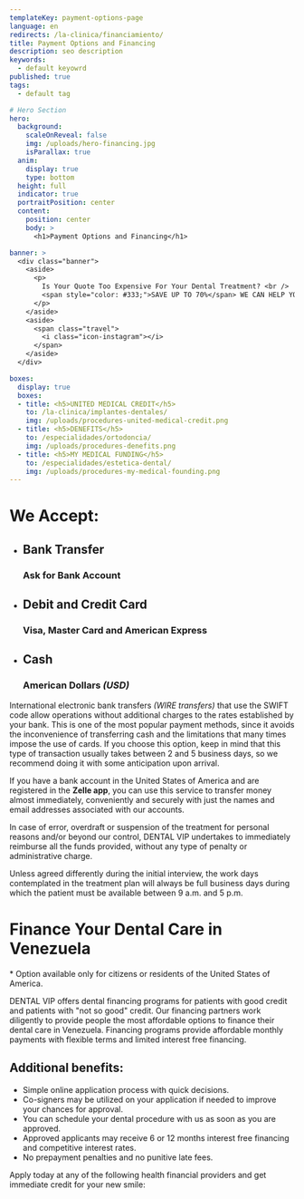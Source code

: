 ```yaml
---
templateKey: payment-options-page
language: en
redirects: /la-clinica/financiamiento/
title: Payment Options and Financing
description: seo description
keywords:
  - default keyowrd
published: true
tags:
  - default tag

# Hero Section
hero:
  background:
    scaleOnReveal: false
    img: /uploads/hero-financing.jpg
    isParallax: true
  anim:
    display: true
    type: bottom
  height: full
  indicator: true
  portraitPosition: center
  content:
    position: center
    body: >
      <h1>Payment Options and Financing</h1>

banner: >
  <div class="banner">
    <aside>
      <p>
        Is Your Quote Too Expensive For Your Dental Treatment? <br />
        <span style="color: #333;">SAVE UP TO 70%</span> WE CAN HELP YOU
      </p>
    </aside>
    <aside>
      <span class="travel">
        <i class="icon-instagram"></i>
      </span>
    </aside>
  </div>

boxes:
  display: true
  boxes:
  - title: <h5>UNITED MEDICAL CREDIT</h5>
    to: /la-clinica/implantes-dentales/
    img: /uploads/procedures-united-medical-credit.png
  - title: <h5>DENEFITS</h5>
    to: /especialidades/ortodoncia/
    img: /uploads/procedures-denefits.png
  - title: <h5>MY MEDICAL FUNDING</h5>
    to: /especialidades/estetica-dental/
    img: /uploads/procedures-my-medical-founding.png
---
```


<h1>We Accept:</h1>

<ul class="options">
  <li>
    <span>
      <i class="icon-instagram"></i>
    </span>
    <h2>
      Bank Transfer
    </h2>
    <h3>Ask for Bank Account</h3>
  </li>
  <li>
    <span>
      <i class="icon-instagram"></i>
    </span>
    <h2>
      Debit and Credit Card
    </h2>
    <h3>Visa, Master Card and American Express</h3>
  </li>
  <li>
    <span>
      <i class="icon-instagram"></i>
    </span>
    <h2>
      Cash
    </h2>
    <h3>American Dollars <em>(USD)</em></h3>
  </li>
</ul>
<p>
  International electronic bank transfers <em>(WIRE transfers) </em>that use the SWIFT code allow operations without additional charges to the rates established by your bank. This is one of the most popular payment methods, since it avoids the inconvenience of transferring cash and the limitations that many times impose the use of cards. If you choose this option, keep in mind that this type of transaction usually takes between 2 and 5 business days, so we recommend doing it with some anticipation upon arrival.
</p>
<p>
  If you have a bank account in the United States of America and are registered in the <b>Zelle app</b>, you can use this service to transfer money almost immediately, conveniently and securely with just the names and email addresses associated with our accounts.
</p>
<p>
  In case of error, overdraft or suspension of the treatment for personal reasons and/or beyond our control, DENTAL VIP undertakes to immediately reimburse all the funds provided, without any type of penalty or administrative charge.
</p>
<p class="message">
  Unless agreed differently during the initial interview, the work days contemplated in the treatment plan will always be full business days during which the patient must be available between 9 a.m. and 5 p.m.
</p>
<h1 class="heading">Finance Your Dental Care in Venezuela</h1>
<p class="heading small">* Option available only for citizens or residents of the United States of America.</p>
<p class="heading">
  DENTAL VIP offers dental financing programs for patients with good credit and patients with "not so good" credit. Our financing partners work diligently to provide people the most affordable options to finance their dental care in Venezuela. Financing programs provide affordable monthly payments with flexible terms and limited interest free financing.
</p>
<h2 class="left section-title">
  <b>Additional benefits:</b>
</h2>
<ul class="checklist">
  <li>
    <i class="icon-check circle"></i
    ><span
      >Simple online application process with quick decisions.</span
    >
  </li>
  <li>
    <i class="icon-check circle"></i
    ><span
      >Co-signers may be utilized on your application if needed to improve your chances for approval.</span
    >
  </li>
  <li>
    <i class="icon-check circle"></i
    ><span
      >You can schedule your dental procedure with us as soon as you are approved.</span
    >
  </li>
  <li>
    <i class="icon-check circle"></i
    ><span
      >Approved applicants may receive 6 or 12 months interest free financing and competitive interest rates.</span
    >
  </li>
  <li>
    <i class="icon-check circle"></i
    ><span
      >No prepayment penalties and no punitive late fees.</span
    >
  </li>
</ul>
<p>
  Apply today at any of the following health financial providers and get immediate credit for your new smile:
</p>
